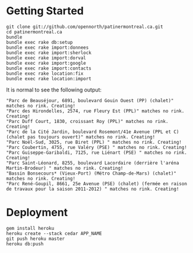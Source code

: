 # Getting Started

    git clone git://github.com/opennorth/patinermontreal.ca.git
    cd patinermontreal.ca
    bundle
    bundle exec rake db:setup
    bundle exec rake import:donnees
    bundle exec rake import:sherlock
    bundle exec rake import:dorval
    bundle exec rake import:google
    bundle exec rake import:contacts
    bundle exec rake location:fix
    bundle exec rake location:import

It is normal to see the following output:

    "Parc de Beauséjour, 6891, boulevard Gouin Ouest (PP) (chalet)" matches no rink. Creating!
    "Parc des Hirondelles, 2574, rue Fleury Est (PPL)" matches no rink. Creating!
    "Parc Duff Court, 1830, croissant Roy (PPL)" matches no rink. Creating!
    "Parc de la Cité Jardin, boulevard Rosemont/41e Avenue (PPL et C) (chalet pas toujours ouvert)" matches no rink. Creating!
    "Parc Noël-Sud, 3025, rue Biret (PPL) " matches no rink. Creating!
    "Parc Coubertin, 4755, rue Valéry (PSE) " matches no rink. Creating!
    "Parc Guiseppe-Garibaldi, 7125, rue Liénart (PSE) " matches no rink. Creating!
    "Parc Saint-Léonard, 8255, boulevard Lacordaire (derrière l'aréna Martin-Brodeur) " matches no rink. Creating!
    "Bassin Bonsecours* (Vieux-Port) (Métro Champ-de-Mars) (chalet)" matches no rink. Creating!
    "Parc René-Goupil, 8661, 25e Avenue (PSE) (chalet) (fermée en raison de travaux pour la saison 2011-2012) " matches no rink. Creating!

# Deployment

    gem install heroku
    heroku create --stack cedar APP_NAME
    git push heroku master
    heroku db:push
